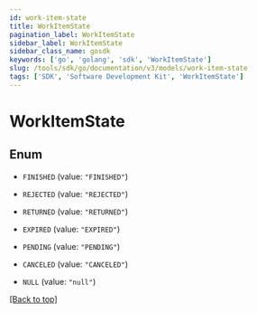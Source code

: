 ```yaml
---
id: work-item-state
title: WorkItemState
pagination_label: WorkItemState
sidebar_label: WorkItemState
sidebar_class_name: gosdk
keywords: ['go', 'golang', 'sdk', 'WorkItemState'] 
slug: /tools/sdk/go/documentation/v3/models/work-item-state
tags: ['SDK', 'Software Development Kit', 'WorkItemState']
---
```


# WorkItemState

## Enum


* `FINISHED` (value: `"FINISHED"`)

* `REJECTED` (value: `"REJECTED"`)

* `RETURNED` (value: `"RETURNED"`)

* `EXPIRED` (value: `"EXPIRED"`)

* `PENDING` (value: `"PENDING"`)

* `CANCELED` (value: `"CANCELED"`)

* `NULL` (value: `"null"`)


[[Back to top]](#) 


